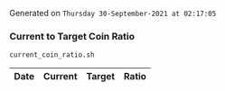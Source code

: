 Generated on `Thursday 30-September-2021 at 02:17:05`

### Current to Target Coin Ratio
`current_coin_ratio.sh`

Date|Current|Target|Ratio
---|---|---|---
